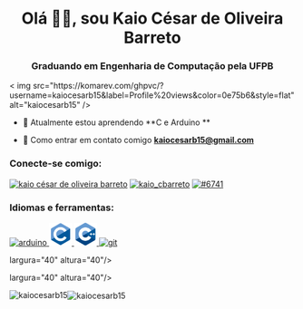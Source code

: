 <h1 align="center">Olá 👋😎, sou Kaio César de Oliveira Barreto</h1>
<h3 align="center">Graduando em Engenharia de Computação pela UFPB</h3>

<p align="left"> < img src="https://komarev.com/ghpvc/?username=kaiocesarb15&label=Profile%20views&color=0e75b6&style=flat" alt="kaiocesarb15" /> </p>

- 📒 Atualmente estou aprendendo **C e Arduino **

- 📨 Como entrar em contato comigo **kaiocesarb15@gmail.com**

<h3 align="left">Conecte-se comigo:</h3>
<p align="left">
<a href="https:// linkedin.com/in/kaio césar de oliveira barreto" target="blank"><img align="center" src="https://raw.githubusercontent.com/rahuldkjain/github-profile-readme-generator/master/src/images/icons/Social/linked-in-alt.svg" alt="kaio césar de oliveira barreto" height="30" width="40" / ></a>
<a href="https://instagram.com/kaio_cbarreto" target="blank"><img align="center" src="https://raw.githubusercontent.com/rahuldkjain/github-profile-readme-generator /master/src/images/icons/Social/instagram.svg" alt="kaio_cbarreto" height="30" width="40" /></a>
<a href="https://discord.gg/# 6741" target="blank"><img align="center" src="https://raw.githubusercontent.com/rahuldkjain/github-profile-readme-generator/master/src/images/icons/Social/discord. svg" alt="#6741" height="30" width="40" /></a>
</p>

<h3 align="left">Idiomas e ferramentas:</h3>
<p align="left"> <a href="https://www.arduino.cc/" target="_blank" rel="noreferrer"> <img src="https://cdn.worldvectorlogo.com/ logos/arduino-1.svg" alt="arduino" width="40" height="40"/> </a> <a href="https://www.cprogramming.com/" target="_blank" rel="noreferrer"> <img src="https://raw.githubusercontent.com/devicons/devicon/master/icons/c/c-original.svg" alt="c" width="40" height=" 40"/> </a> <a href="https://www.w3schools.com/cpp/" target="_blank" rel="noreferrer"> <img src="https://raw.githubusercontent.com/devicons/devicon/master/icons/cplusplus/cplusplus-original.svg" alt="cplusplus" width="40" height="40"/> </a> <a href="https://git- scm.com/" target="_blank" rel="noreferrer"> <img src="https://www.vectorlogo.zone/logos/git-scm/git-scm-icon.svg" alt="git" largura="40" altura="40"/> </a> </p>largura="40" altura="40"/> </a> </p>largura="40" altura="40"/> </a> </p>

<p><img align="left" src="https://github-readme-stats.vercel.app/api/top-langs?username=kaiocesarb15&show_icons=true&locale=en&layout=compact" alt="kaiocesarb15" /> </p>

<p> <img align="center" src="https://github-readme-stats.vercel.app/api?username=kaiocesarb15&show_icons=true&locale=en" alt="kaiocesarb15" /> </p>
